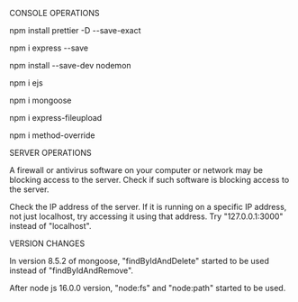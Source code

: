 CONSOLE OPERATIONS

npm install prettier -D --save-exact

npm i express --save

npm install --save-dev nodemon

npm i ejs

npm i mongoose

npm i express-fileupload

npm i method-override


SERVER OPERATIONS

A firewall or antivirus software on your computer or network may be blocking access to the server. Check if such software is blocking access to the server.

Check the IP address of the server. If it is running on a specific IP address, not just localhost, try accessing it using that address.
Try "127.0.0.1:3000" instead of "localhost".

VERSION CHANGES

In version 8.5.2 of mongoose, "findByIdAndDelete" started to be used instead of "findByIdAndRemove".

After node js 16.0.0 version, "node:fs" and "node:path" started to be used.